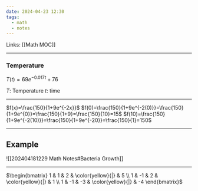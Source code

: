 ```yaml
---
date: 2024-04-23 12:30
tags:
  - math
  - notes
---
```

Links: [[Math MOC]]
___
### Temperature
$T(t)=69e^{-0.017t}+76$

$T$: Temperature
$t$: time
___
$f(x)=\frac{150}{1+9e^{-2x}}$
$f(0)=\frac{150}{1+9e^{-2(0)}}=\frac{150}{1+9e^{0}}=\frac{150}{1+9}=\frac{150}{10}=15$
$f(10)=\frac{150}{1+9e^{-2(10)}}=\frac{150}{1+9e^{-20}}=\frac{150}{1}=150$
___
## Example

![[202404181229 Math Notes#Bacteria Growth]]
___
$\begin{bmatrix} 1 & 1 & 2 & \color{yellow}{|} & 5 \\ 1 & -1 & 2 & \color{yellow}{|} & 1 \\ 1 & -1 & -3 & \color{yellow}{|} & -4 \end{bmatrix}$
